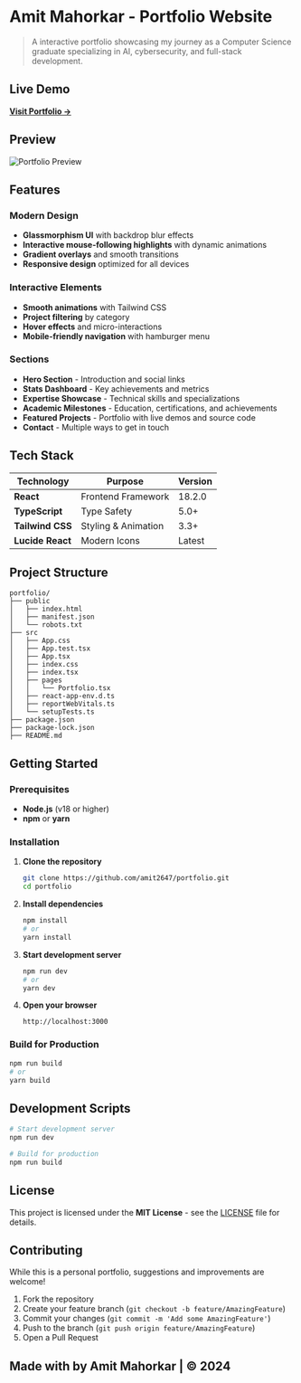# Amit Mahorkar - Portfolio Website

> A interactive portfolio showcasing my journey as a Computer Science graduate specializing in AI, cybersecurity, and full-stack development.

## Live Demo

**[Visit Portfolio →]([https://your-portfolio-link.com](https://amit2647.github.io/amit-portfolio/))**

## Preview

![Portfolio Preview](https://via.placeholder.com/800x400/1f2937/f59e0b?text=Portfolio+Preview)

## Features

### **Modern Design**
- **Glassmorphism UI** with backdrop blur effects
- **Interactive mouse-following highlights** with dynamic animations
- **Gradient overlays** and smooth transitions
- **Responsive design** optimized for all devices

### **Interactive Elements**
- **Smooth animations** with Tailwind CSS
- **Project filtering** by category
- **Hover effects** and micro-interactions
- **Mobile-friendly navigation** with hamburger menu

### **Sections**
- **Hero Section** - Introduction and social links
- **Stats Dashboard** - Key achievements and metrics
- **Expertise Showcase** - Technical skills and specializations
- **Academic Milestones** - Education, certifications, and achievements
- **Featured Projects** - Portfolio with live demos and source code
- **Contact** - Multiple ways to get in touch

## Tech Stack

| Technology | Purpose | Version |
|------------|---------|---------|
| **React** | Frontend Framework | 18.2.0 |
| **TypeScript** | Type Safety | 5.0+ |
| **Tailwind CSS** | Styling & Animation | 3.3+ |
| **Lucide React** | Modern Icons | Latest |

## Project Structure

```
portfolio/
├── public
│   ├── index.html
│   ├── manifest.json
│   └── robots.txt
├── src
│   ├── App.css
│   ├── App.test.tsx
│   ├── App.tsx
│   ├── index.css
│   ├── index.tsx
│   ├── pages
│   │   └── Portfolio.tsx
│   ├── react-app-env.d.ts
│   ├── reportWebVitals.ts
│   └── setupTests.ts
├── package.json
├── package-lock.json
├── README.md
```

## Getting Started

### Prerequisites
- **Node.js** (v18 or higher)
- **npm** or **yarn**

### Installation

1. **Clone the repository**
   ```bash
   git clone https://github.com/amit2647/portfolio.git
   cd portfolio
   ```

2. **Install dependencies**
   ```bash
   npm install
   # or
   yarn install
   ```

3. **Start development server**
   ```bash
   npm run dev
   # or
   yarn dev
   ```

4. **Open your browser**
   ```
   http://localhost:3000
   ```

### Build for Production

```bash
npm run build
# or
yarn build
```

## Development Scripts

```bash
# Start development server
npm run dev

# Build for production
npm run build
```

## License

This project is licensed under the **MIT License** - see the [LICENSE](LICENSE) file for details.

## Contributing

While this is a personal portfolio, suggestions and improvements are welcome!

1. Fork the repository
2. Create your feature branch (`git checkout -b feature/AmazingFeature`)
3. Commit your changes (`git commit -m 'Add some AmazingFeature'`)
4. Push to the branch (`git push origin feature/AmazingFeature`)
5. Open a Pull Request

**Made with by Amit Mahorkar | © 2024**
---
